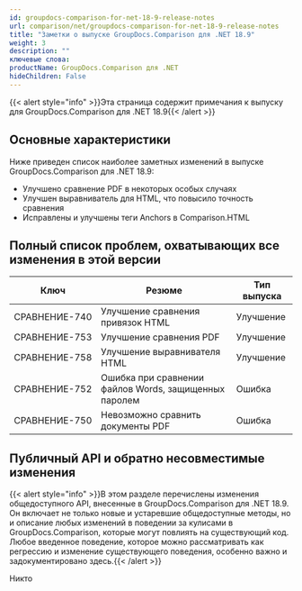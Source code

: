 ```yaml
---
id: groupdocs-comparison-for-net-18-9-release-notes
url: comparison/net/groupdocs-comparison-for-net-18-9-release-notes
title: "Заметки о выпуске GroupDocs.Comparison для .NET 18.9"
weight: 3
description: ""
ключевые слова:
productName: GroupDocs.Comparison для .NET
hideChildren: False
---
```

{{< alert style="info" >}}Эта страница содержит примечания к выпуску для GroupDocs.Comparison для .NET 18.9{{< /alert >}}

## Основные характеристики

Ниже приведен список наиболее заметных изменений в выпуске GroupDocs.Comparison для .NET 18.9:

* Улучшено сравнение PDF в некоторых особых случаях
* Улучшен выравниватель для HTML, что повысило точность сравнения
* Исправлены и улучшены теги Anchors в Comparison.HTML

## Полный список проблем, охватывающих все изменения в этой версии

| Ключ | Резюме | Тип выпуска |
| --- | --- | --- |
| СРАВНЕНИЕ-740 | Улучшение сравнения привязок HTML | Улучшение |
| СРАВНЕНИЕ-753 | Улучшение сравнения PDF | Улучшение |
| СРАВНЕНИЕ-758 | Улучшение выравнивателя HTML | Улучшение |
| СРАВНЕНИЕ-752 | Ошибка при сравнении файлов Words, защищенных паролем | Ошибка |
| СРАВНЕНИЕ-750 | Невозможно сравнить документы PDF | Ошибка |

## Публичный API и обратно несовместимые изменения

{{< alert style="info" >}}В этом разделе перечислены изменения общедоступного API, внесенные в GroupDocs.Comparison для .NET 18.9. Он включает не только новые и устаревшие общедоступные методы, но и описание любых изменений в поведении за кулисами в GroupDocs.Comparison, которые могут повлиять на существующий код. Любое введенное поведение, которое можно рассматривать как регрессию и изменение существующего поведения, особенно важно и задокументировано здесь.{{< /alert >}}

Никто

